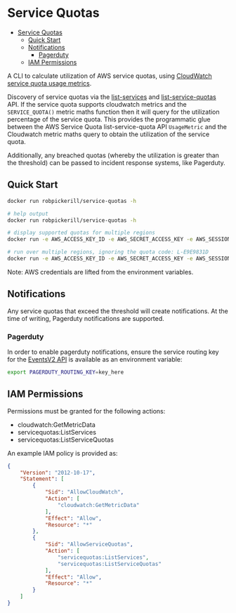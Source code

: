 # Service Quotas

- [Service Quotas](#service-quotas)
  - [Quick Start](#quick-start)
  - [Notifications](#notifications)
    - [Pagerduty](#pagerduty)
  - [IAM Permissions](#iam-permissions)


A CLI to calculate utilization of AWS service quotas, using [CloudWatch service quota usage metrics](https://docs.aws.amazon.com/AmazonCloudWatch/latest/monitoring/CloudWatch-Service-Quota-Integration.html). 

Discovery of service quotas via the [list-services](https://docs.aws.amazon.com/servicequotas/2019-06-24/apireference/API_ListServices.html) and [list-service-quotas](https://docs.aws.amazon.com/servicequotas/2019-06-24/apireference/API_ListServiceQuotas.html) API. If the service quota supports cloudwatch metrics and the `SERVICE_QUOTA()` metric maths function then it will query for the utilization percentage of the service quota. This provides the programmatic glue between the AWS Service Quota list-service-quota API `UsageMetric` and the Cloudwatch metric maths query to obtain the utilization of the service quota.

Additionally, any breached quotas (whereby the utilization is greater than the threshold) can be passed to incident response systems, like Pagerduty.

## Quick Start

```bash
docker run robpickerill/service-quotas -h

# help output
docker run robpickerill/service-quotas -h

# display supported quotas for multiple regions
docker run -e AWS_ACCESS_KEY_ID -e AWS_SECRET_ACCESS_KEY -e AWS_SESSION_TOKEN robpickerill/service-quotas list-quotas -r eu-west-1 eu-west-2

# run over multiple regions, ignoring the quota code: L-E9E9831D
docker run -e AWS_ACCESS_KEY_ID -e AWS_SECRET_ACCESS_KEY -e AWS_SESSION_TOKEN robpickerill/service-quotas utilization -r us-east-1 us-east-2 us-west-2 -i L-E9E9831D
```

Note: AWS credentials are lifted from the environment variables.


## Notifications

Any service quotas that exceed the threshold will create notifications. At the time of writing, Pagerduty notifications are supported.

### Pagerduty

In order to enable pagerduty notifications, ensure the service routing key for the [EventsV2 API](https://developer.pagerduty.com/docs/ZG9jOjExMDI5NTgw-events-api-v2-overview) is available as an environment variable:

```bash
export PAGERDUTY_ROUTING_KEY=key_here
```

## IAM Permissions

Permissions must be granted for the following actions:

- cloudwatch:GetMetricData
- servicequotas:ListServices
- servicequotas:ListServiceQuotas

An example IAM policy is provided as:

```json
{
    "Version": "2012-10-17",
    "Statement": [
        {
            "Sid": "AllowCloudWatch",
            "Action": [
                "cloudwatch:GetMetricData"
            ],
            "Effect": "Allow",
            "Resource": "*"
        },
        {
            "Sid": "AllowServiceQuotas",
            "Action": [
                "servicequotas:ListServices",
                "servicequotas:ListServiceQuotas"
            ],
            "Effect": "Allow",
            "Resource": "*"
        }
    ]
}
```
